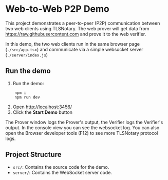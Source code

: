# Web-to-Web P2P Demo

This project demonstrates a peer-to-peer (P2P) communication between two web clients using TLSNotary.
The web prover will get data from <https://raw.githubusercontent.com> and prove it to the web verifier.

In this demo, the two web clients run in the same browser page (`./src/app.tsx`) and communicate via a simple websocket server (`./server/index.js`)

## Run the demo

1. Run the demo:
```
    npm i
    npm run dev
```
2. Open <http://localhost:3456/>
3. Click the **Start Demo** button

The Prover window logs the Prover's output, the Verifier logs the Verifier's output. In the console view you can see the websocket log.
You can also open the Browser developer tools (F12) to see more TLSNotary protocol logs.

## Project Structure

- `src/`: Contains the source code for the demo.
- `server/`: Contains the WebSocket server code.